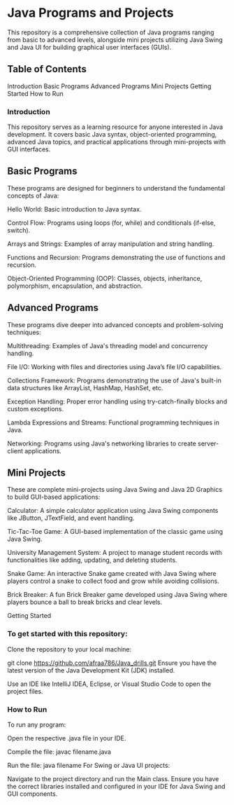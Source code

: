 # Java Programs and Projects
This repository is a comprehensive collection of Java programs ranging from basic to advanced levels, alongside mini projects utilizing Java Swing and Java UI for building graphical user interfaces (GUIs).

## Table of Contents
Introduction
Basic Programs
Advanced Programs
Mini Projects
Getting Started
How to Run

### Introduction
This repository serves as a learning resource for anyone interested in Java development. It covers basic Java syntax, object-oriented programming, advanced Java topics, and practical applications through mini-projects with GUI interfaces.

## Basic Programs

These programs are designed for beginners to understand the fundamental concepts of Java:

Hello World: Basic introduction to Java syntax.

Control Flow: Programs using loops (for, while) and conditionals (if-else, switch).

Arrays and Strings: Examples of array manipulation and string handling.

Functions and Recursion: Programs demonstrating the use of functions and recursion.

Object-Oriented Programming (OOP): Classes, objects, inheritance, polymorphism, encapsulation, and abstraction.

## Advanced Programs

These programs dive deeper into advanced concepts and problem-solving techniques:

Multithreading: Examples of Java's threading model and concurrency handling.

File I/O: Working with files and directories using Java’s file I/O capabilities.

Collections Framework: Programs demonstrating the use of Java's built-in data structures like ArrayList, HashMap, HashSet, etc.

Exception Handling: Proper error handling using try-catch-finally blocks and custom exceptions.

Lambda Expressions and Streams: Functional programming techniques in Java.

Networking: Programs using Java's networking libraries to create server-client applications.

## Mini Projects

These are complete mini-projects using Java Swing and Java 2D Graphics to build GUI-based applications:

Calculator: A simple calculator application using Java Swing components like JButton, JTextField, and event handling.

Tic-Tac-Toe Game: A GUI-based implementation of the classic game using Java Swing.

University Management System: A project to manage student records with functionalities like adding, updating, and deleting students.

Snake Game: An interactive Snake game created with Java Swing where players control a snake to collect food and grow while avoiding collisions.

Brick Breaker: A fun Brick Breaker game developed using Java Swing where players bounce a ball to break bricks and clear levels.

Getting Started

### To get started with this repository:

Clone the repository to your local machine:


git clone https://github.com/afraa786/Java_drills.git
Ensure you have the latest version of the Java Development Kit (JDK) installed.

Use an IDE like IntelliJ IDEA, Eclipse, or Visual Studio Code to open the project files.

### How to Run
To run any program:

Open the respective .java file in your IDE.

Compile the file:
javac filename.java

Run the file:
java filename
For Swing or Java UI projects:

Navigate to the project directory and run the Main class.
Ensure you have the correct libraries installed and configured in your IDE for Java Swing and GUI components.
